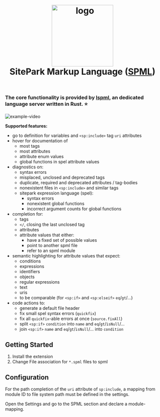 <h1 align="center">
  <br>
    <img src="https://www.sitepark.com/icon-512.png" alt="logo" width="200">
  <br>
  SitePark Markup Language (<a href="https://wiki.sitepark.com/index.php/Kategorie:Tag-Referenz" target="_blank" />SPML</a>)
  <br>
  <br>
</h1>

### The core functionality is provided by [lspml](https://github.com/DrWursterich/lspml), an dedicated language server written in Rust. ⭐

![example-video](./docs/example.webp)

**Supported features:**

- go to definition for variables and `<sp:include>` tag `uri` attributes
- hover for documentation of
    - most tags
    - most attributes
    - attribute enum values
    - global functions in spel attribute values
- diagnostics on:
    - syntax errors
    - misplaced, unclosed and deprecated tags
    - duplicate, required and deprecated attributes / tag-bodies
    - nonexistent files in `<sp:include>` and similar tags
    - sitepark expression language (spel):
        - syntax errors
        - nonexistent global functions
        - incorrect argument counts for global functions
- completion for:
    - tags
    - `</`, closing the last unclosed tag
    - attributes
    - attribute values that either:
        - have a fixed set of possible values
        - point to another spml file
        - refer to an spml module
- semantic highlighting for attribute values that expect:
    - conditions
    - expressions
    - identifiers
    - objects
    - regular expressions
    - text
    - uris
    - to be comparable (for `<sp:if>` and `<sp:elseif>` `eq`/`gt`/...)
- code actions to:
    - generate a default file header
    - fix small spel syntax errors (`quickfix`)
    - fix all `quickfix`-able errors at once (`source.fixAll`)
    - split `<sp:if>` `condition` into `name` and `eq`/`gt`/`isNull`/...
    - join `<sp:if>` `name` and `eq`/`gt`/`isNull`/... into `condition`


## Getting Started
1. Install the extension
2. Change File association for `*.spml` files to spml

## Configuration
For the path completion of the `uri` attribute of `sp:include`, a mapping from module ID to file system path must be defined in the settings.

Open the Settings and go to the SPML section and declare a module-mapping.